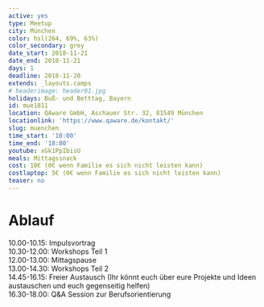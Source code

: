 ```yaml
---
active: yes
type: Meetup
city: München
color: hsl(264, 69%, 63%)
color_secondary: grey
date_start: 2018-11-21
date_end: 2018-11-21
days: 1
deadline: 2018-11-20
extends: _layouts.camps
# headerimage: header01.jpg
holidays: Buß- und Betttag, Bayern
id: mue1811
location: QAware GmbH, Aschauer Str. 32, 81549 München
locationlink: 'https://www.qaware.de/kontakt/'
slug: muenchen
time_start: '10:00'
time_end: '18:00'
youtube: xGk1PpIbisU
meals: Mittagssnack
cost: 10€ (0€ wenn Familie es sich nicht leisten kann)
costlaptop: 5€ (0€ wenn Familie es sich nicht leisten kann)
teaser: no
---
```

# Ablauf

<p class="text-xl">
    10.00-10.15: Impulsvortrag <br> 
    10.30-12.00: Workshops Teil 1 <br>
    12.00-13.00: Mittagspause <br>
    13.00-14.30: Workshops Teil 2 <br>
    14.45-16.15: Freier Austausch (Ihr könnt euch über eure Projekte und Ideen austauschen und euch gegenseitig helfen) <br>
    16.30-18.00: Q&A Session zur Berufsorientierung <br>
</p>
